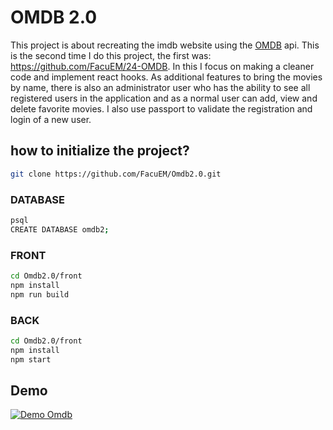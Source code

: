 # OMDB 2.0

This project is about recreating the imdb website using the [OMDB](http://www.omdbapi.com/) api. This is the second time I do this project, the first was: https://github.com/FacuEM/24-OMDB. In this I focus on making a cleaner code and implement react hooks. As additional features to bring the movies by name, there is also an administrator user who has the ability to see all registered users in the application and as a normal user can add, view and delete favorite movies. I also use passport to validate the registration and login of a new user.

## how to initialize the project?
```bash
git clone https://github.com/FacuEM/Omdb2.0.git
```
### DATABASE
```bash
psql  
CREATE DATABASE omdb2;
```
### FRONT 
```bash
cd Omdb2.0/front  
npm install
npm run build
```
### BACK 
```bash
cd Omdb2.0/front  
npm install
npm start
```
## Demo
[![Demo Omdb](https://img.youtube.com/vi/LQL_VIcl9R4/hqdefault.jpg)](https://www.youtube.com/watch?v=LQL_VIcl9R4)
